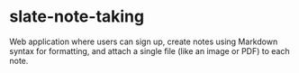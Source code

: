 # slate-note-taking
Web application where users can sign up, create notes using Markdown syntax for formatting, and attach a single file (like an image or PDF) to each note.
